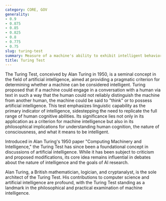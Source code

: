 ```yaml
---
category: CORE, GOV
generality:
- 0.9
- 0.875
- 0.85
- 0.825
- 0.8
- 0.775
- 0.75
slug: turing-test
summary: Measure of a machine's ability to exhibit intelligent behavior equivalent to, or indistinguishable from, that of a human.
title: Turing Test
---
```


The Turing Test, conceived by Alan Turing in 1950, is a seminal concept in the field of artificial intelligence, aimed at providing a pragmatic criterion for determining whether a machine can be considered intelligent. Turing proposed that if a machine could engage in a conversation with a human via text in such a way that the human could not reliably distinguish the machine from another human, the machine could be said to "think" or to possess artificial intelligence. This test emphasizes linguistic capability as the primary indicator of intelligence, sidestepping the need to replicate the full range of human cognitive abilities. Its significance lies not only in its application as a criterion for machine intelligence but also in its philosophical implications for understanding human cognition, the nature of consciousness, and what it means to be intelligent.

Introduced in Alan Turing's 1950 paper "Computing Machinery and Intelligence," the Turing Test has since been a foundational concept in discussions of artificial intelligence. While it has been subject to criticism and proposed modifications, its core idea remains influential in debates about the nature of intelligence and the goals of AI research.

Alan Turing, a British mathematician, logician, and cryptanalyst, is the sole architect of the Turing Test. His contributions to computer science and artificial intelligence are profound, with the Turing Test standing as a landmark in the philosophical and practical examination of machine intelligence.
